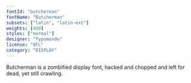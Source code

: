 ```yaml
---
fontId: "butcherman"
fontName: "Butcherman"
subsets: ["latin", "latin-ext"]
weights: [400]
styles: ["normal"]
designer: "Typomondo"
license: "OFL"
category: "DISPLAY"
---
```


<p>Butcherman is a zombified display font, hacked and chopped and left for dead, yet still crawling.</p>